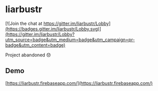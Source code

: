 # liarbustr

[![Join the chat at https://gitter.im/liarbustr/Lobby](https://badges.gitter.im/liarbustr/Lobby.svg)](https://gitter.im/liarbustr/Lobby?utm_source=badge&utm_medium=badge&utm_campaign=pr-badge&utm_content=badge)

Project abandoned 😞

## Demo

[https://liarbustr.firebaseapp.com/](https://liarbustr.firebaseapp.com/)
